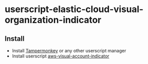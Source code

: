 # userscript-elastic-cloud-visual-organization-indicator

## Install
* Install [Tampermonkey](https://www.tampermonkey.net/) or any other userscript manager
* Install userscript [aws-visual-account-indicator](https://github.com/qoomon/userscript-elastic-cloud-visual-organization-indicator/raw/main/elastic-cloud-visual-organization-indicator.user.js)
